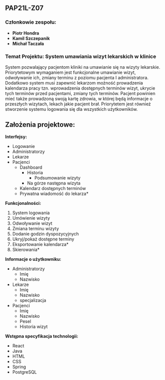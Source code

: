 ## PAP21L-Z07
### Członkowie zespołu:
- **Piotr Hondra**
- **Kamil Szczepanik**
- **Michał Taczała**

### Temat Projektu: **System umawiania wizyt lekarskich w klinice**
System pozwalający pacjentom kliniki na umawianie się na wizyty lekarskie. Priorytetowym wymaganiem jest funkcjonalne umawianie wizyt, odwoływanie ich, zmiany terminu z poziomu pacjenta I administratora. Dodatkowo system musi zapewnić lekarzom możność  prowadzenia kalendarza pracy tzn. wprowadzenia dostępnych terminów wizyt, ukrycie tych terminów przed pacjentami, zmiany tych terminów. Pacjent powinien mieć także prowadzoną swoją kartę zdrowia, w której będą informacje o przeszłych wizytach, lekach jakie pacjent brał. Priorytetem jest również stworzenie systemu logowania się dla wszystkich użytkowników. 


## Założenia projektowe:

**Interfejsy:**

- Logowanie
- Administratorzy
- Lekarze
- Pacjenci
  - Dashboard
    - Historia
      - Podsumowanie wizyty
    - Na górze następna wizyta
  - Kalendarz dostępnych terminów
  - Prywatna wiadomość do lekarza\*

**Funkcjonalności:**

1. System logowania
2. Umówienie wizyty
3. Odwoływanie wizyt
4. Zmiana terminu wizyty
5. Dodanie godzin dyspozycyjnych
6. Ukryj/pokaż dostępne terminy
7. Eksportowanie kalendarza\*
8. Skierowania\*

**Informacje o użytkowniku:**

- Administratorzy
  - Imię
  - Nazwisko
- Lekarze
  - Imię
  - Nazwisko
  - specjalizacja
- Pacjenci
  - Imię
  - Nazwisko
  - Pesel
  - Historia wizyt


**Wstępna specyfikacja technologii:**

- React
- Java
- HTML
- CSS
- Spring
- PostgreSQL
